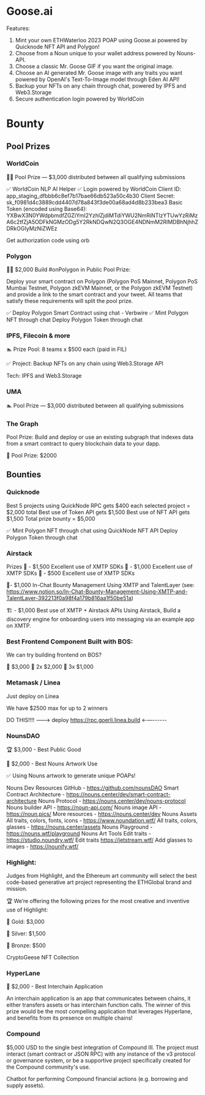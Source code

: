 # Goose.ai

Features:
1. Mint your own ETHWaterloo 2023 POAP using Goose.ai powered by Quicknode NFT API and Polygon!
2. Choose from a Noun unique to your wallet address powered by Nouns-API.
3. Choose a classic Mr. Goose GIF if you want the original image.
4. Choose an AI generated Mr. Goose image with any traits you want powered by OpenAI's Text-To-Image model through Eden AI API!
6. Backup your NFTs on any chain through chat, powered by IPFS and Web3.Storage
7. Secure authentication login powered by WorldCoin

# Bounty

## Pool Prizes

### WorldCoin

🏊‍♂️ Pool Prize — $3,000 distributed between all qualifying submissions

✅ WorldCoin NLP AI Helper
✅ Login powered by WorldCoin
Client ID: app_staging_dfbbb6c8ef7b17bae66db523a50c4b30
Client Secret: sk_f0981d4c3889cdd4407d78a843f3de00a68ad4d8b233bea3
Basic Token (encoded using Base64): YXBwX3N0YWdpbmdfZGZiYmI2YzhlZjdiMTdiYWU2NmRiNTIzYTUwYzRiMzA6c2tfZjA5ODFkNGMzODg5Y2RkNDQwN2Q3OGE4NDNmM2RlMDBhNjhhZDRkOGIyMzNiZWEz

Get authorization code using orb

### Polygon

🏊‍♂️ $2,000 Build #onPolygon in Public Pool Prize:

Deploy your smart contract on Polygon (Polygon PoS Mainnet, Polygon PoS Mumbai Testnet, Polygon zkEVM Mainnet, or the Polygon zkEVM Testnet) and provide a link to the smart contract and your tweet. All teams that satisfy these requirements will split the pool prize.

✅ Deploy Polygon Smart Contract using chat - Verbwire
✅ Mint Polygon NFT through chat
Deploy Polygon Token through chat

### IPFS, Filecoin & more

🏊 Prize Pool: 8 teams x $500 each (paid in FIL)

✅ Project: Backup NFTs on any chain using Web3.Storage API

Tech: IPFS and Web3.Storage

### UMA

🏊 Pool Prize — $3,000 distributed between all qualifying submissions

### The Graph

Pool Prize: Build and deploy or use an existing subgraph that indexes data from a smart contract to query blockchain data to your dapp.

🏅 Pool Prize: $2000

## Bounties

### Quicknode

Best 5 projects using QuickNode RPC gets $400 each selected project = $2,000 total
Best use of Token API gets $1,500
Best use of NFT API gets $1,500 
Total prize bounty = $5,000

✅ Mint Polygon NFT through chat using QuickNode NFT API
Deploy Polygon Token through chat


### Airstack

Prizes
🥇 - $1,500 Excellent use of XMTP SDKs 🥈 - $1,000 Excellent use of XMTP SDKs 🥉 - $500 Excellent use of XMTP SDKs

💪- $1,000 In-Chat Bounty Management Using XMTP and TalentLayer (see: https://www.notion.so/In-Chat-Bounty-Management-Using-XMTP-and-TalentLayer-392213f0a98f4a179b816aa1f50be51a)

🏗️ - $1,000 Best use of XMTP + Airstack APIs Using Airstack, Build a discovery engine for onboarding users into messaging via an example app on XMTP.


### Best Frontend Component Built with BOS:

We can try building frontend on BOS?

🥇 $3,000
🥈 2x $2,000
🥉 3x $1,000


### Metamask / Linea

Just deploy on Linea

We have $2500 max for up to 2 winners

DO THIS!!!! —--> deploy https://rpc.goerli.linea.build ←—------



### NounsDAO


🏆 $3,000 - Best Public Good

🎨 $2,000 - Best Nouns Artwork Use

✅ Using Nouns artwork to generate unique POAPs!

Nouns Dev Resources
GitHub - https://github.com/nounsDAO
Smart Contract Architecture - https://nouns.center/dev/smart-contract-architecture
Nouns Protocol - https://nouns.center/dev/nouns-protocol
Nouns builder API - https://noun-api.com/
Nouns image API - https://noun.pics/
More resources - https://nouns.center/dev
Nouns Assets
All traits, colors, fonts, icons - https://www.noundation.wtf/
All traits, colors, glasses - https://nouns.center/assets
Nouns Playground - https://nouns.wtf/playground
Nouns Art Tools
Edit traits - https://studio.noundry.wtf/
Edit traits https://jetstream.wtf/
Add glasses to images - https://nounify.wtf/

### Highlight:

Judges from Highlight, and the Ethereum art community will select the best code-based generative art project representing the ETHGlobal brand and mission.

🏆 We’re offering the following prizes for the most creative and inventive use of Highlight:

🥇 Gold: $3,000

🥈 Silver: $1,500

🥉 Bronze: $500


CryptoGeese NFT Collection 

### HyperLane

🎼 $2,000 - Best Interchain Application

An interchain application is an app that communicates between chains, it either transfers assets or has interchain function calls. The winner of this prize would be the most compelling application that leverages Hyperlane, and benefits from its presence on multiple chains!

### Compound

$5,000 USD to the single best integration of Compound III. The project must interact (smart contract or JSON RPC) with any instance of the v3 protocol or governance system, or be a supportive project specifically created for the Compound community's use.

Chatbot for performing Compound financial actions (e.g. borrowing and supply assets).
